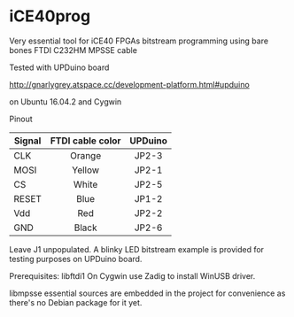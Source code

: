 # iCE40prog
Very essential tool for iCE40 FPGAs bitstream programming using
bare bones FTDI C232HM MPSSE cable

Tested with UPDuino board 

http://gnarlygrey.atspace.cc/development-platform.html#upduino

on Ubuntu 16.04.2 and Cygwin

Pinout

|Signal   | FTDI cable color | UPDuino  |
|---------|:----------------:|:--------:|
| CLK     |  Orange          |  JP2-3   |
| MOSI    |  Yellow          |  JP2-1   |
| CS      |  White           |  JP2-5   |
| RESET   |  Blue            |  JP1-2   |
| Vdd     |  Red             |  JP2-2   |
| GND     |  Black           |  JP2-6   |


Leave J1 unpopulated. A blinky LED bitstream example is provided for testing
purposes on UPDuino board.


Prerequisites: libftdi1
On Cygwin use Zadig to install WinUSB driver.

libmpsse essential sources are embedded in the project for 
convenience as there's no Debian package for it yet.

